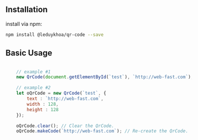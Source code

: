 ## Installation

install via npm:
```bash
npm install @leduykhoa/qr-code --save
```
## Basic Usage
```javascript

    // example #1
    new QrCode(document.getElementById(`test`), `http://web-fast.com`);

    // example #2
    let oQrCode = new QrCode(`test`, {
        text : `http://web-fast.com`,
        width : 128,
        height : 128
    });

    oQrCode.clear(); // Clear the QrCode.
    oQrCode.makeCode(`http://web-fast.com`); // Re-create the QrCode.
```